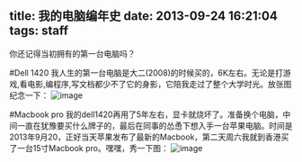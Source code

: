title: 我的电脑编年史
date: 2013-09-24 16:21:04
tags: staff
---
你还记得当初拥有的第一台电脑吗？
<!--more-->
#Dell 1420
我人生的第一台电脑是大二(2008)的时候买的，6K左右。无论是打游戏,看电影,编程序,写文档都少不了它的身影，它陪我走过了整个大学时光。放张图纪念一下：
![image](http://7xpbra.com1.z0.glb.clouddn.com/dell.jpg)

#Macbook pro
我的dell1420再用了5年左右，显卡就烧坏了。准备换个电脑，中间一直在犹豫要买什么牌子的，最后在同事的怂恿下想入手一台苹果电脑。时间是2013年9月20，正好当天苹果发布了最新的Macbook，第二天周六我就到香港买了一台15寸Macbook pro。嘿嘿，秀一下图：
![image](http://7xpbra.com1.z0.glb.clouddn.com/mac.jpg)
